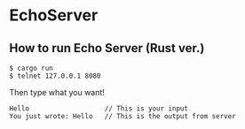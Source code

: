 # EchoServer

## How to run Echo Server (Rust ver.)

```
$ cargo run 
$ telnet 127.0.0.1 8080
```
Then type what you want!

```
Hello                   // This is your input
You just wrote: Hello   // This is the output from server
```


